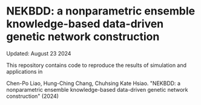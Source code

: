 # NEKBDD: a nonparametric ensemble knowledge-based data-driven genetic network construction

Updated: August 23 2024

This repository contains code to reproduce the results of simulation and applications in

Chen-Po Liao, Hung-Ching Chang, Chuhsing Kate Hsiao. "NEKBDD: a nonparametric ensemble knowledge-based data-driven genetic network construction" (2024)
